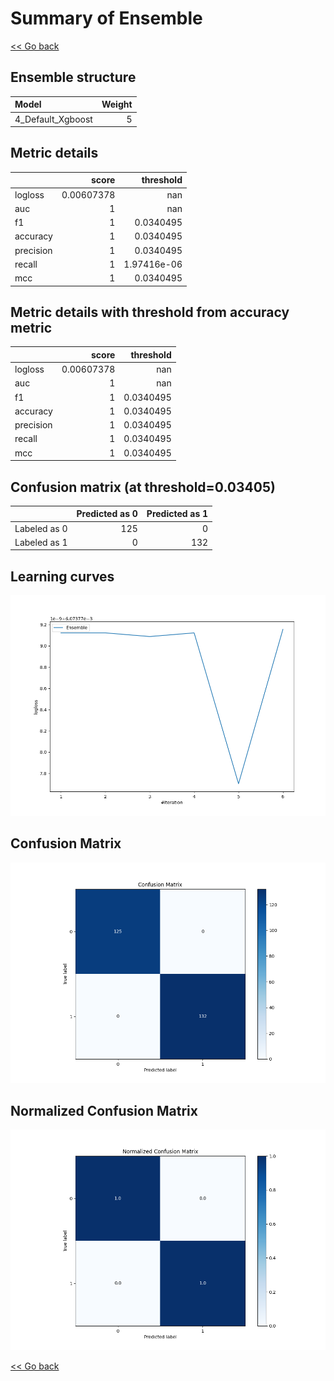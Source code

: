 # Summary of Ensemble

[<< Go back](../README.md)


## Ensemble structure
| Model             |   Weight |
|:------------------|---------:|
| 4_Default_Xgboost |        5 |

## Metric details
|           |      score |     threshold |
|:----------|-----------:|--------------:|
| logloss   | 0.00607378 | nan           |
| auc       | 1          | nan           |
| f1        | 1          |   0.0340495   |
| accuracy  | 1          |   0.0340495   |
| precision | 1          |   0.0340495   |
| recall    | 1          |   1.97416e-06 |
| mcc       | 1          |   0.0340495   |


## Metric details with threshold from accuracy metric
|           |      score |   threshold |
|:----------|-----------:|------------:|
| logloss   | 0.00607378 | nan         |
| auc       | 1          | nan         |
| f1        | 1          |   0.0340495 |
| accuracy  | 1          |   0.0340495 |
| precision | 1          |   0.0340495 |
| recall    | 1          |   0.0340495 |
| mcc       | 1          |   0.0340495 |


## Confusion matrix (at threshold=0.03405)
|              |   Predicted as 0 |   Predicted as 1 |
|:-------------|-----------------:|-----------------:|
| Labeled as 0 |              125 |                0 |
| Labeled as 1 |                0 |              132 |

## Learning curves
![Learning curves](learning_curves.png)
## Confusion Matrix

![Confusion Matrix](confusion_matrix.png)


## Normalized Confusion Matrix

![Normalized Confusion Matrix](confusion_matrix_normalized.png)



[<< Go back](../README.md)
